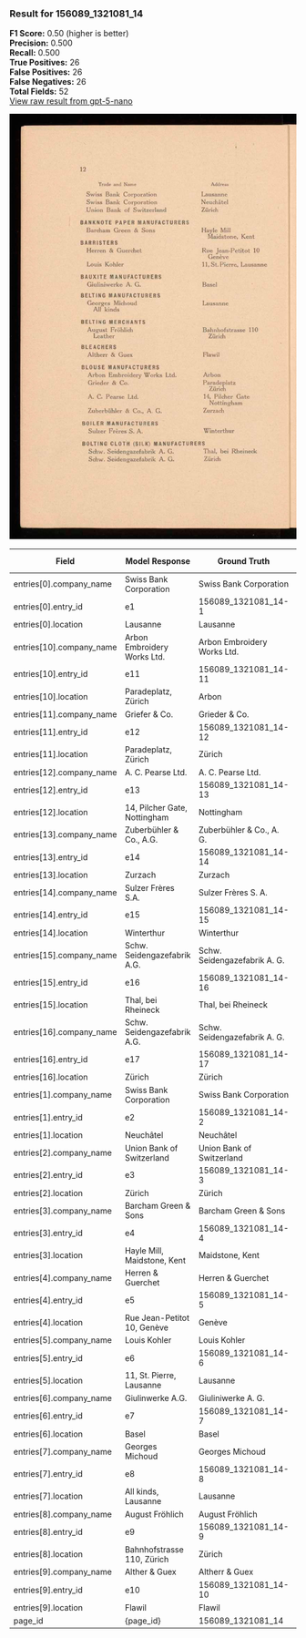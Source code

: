 ### Result for 156089_1321081_14
**F1 Score:** 0.50 (higher is better)<br>**Precision:** 0.500<br>**Recall:** 0.500<br>**True Positives:** 26<br>**False Positives:** 26<br>**False Negatives:** 26<br>**Total Fields:** 52<br>[View raw result from gpt-5-nano](https://github.com/RISE-UNIBAS/humanities_data_benchmark/blob/main/results/2025-10-28/T0352/request_T0352_156089_1321081_14.json)

<img src="https://github.com/RISE-UNIBAS/humanities_data_benchmark/blob/main/benchmarks/company_lists/images/156089_1321081_14.jpg?raw=true" alt="156089_1321081_14" width="600px">

| Field | Model Response | Ground Truth | Fuzzy Score | Match |
|-------|----------------|--------------|-------------|-------|
| entries[0].company_name | Swiss Bank Corporation | Swiss Bank Corporation | 1.000 | ✅ |
| entries[0].entry_id | e1 | 156089_1321081_14-1 | 0.095 | ❌ |
| entries[0].location | Lausanne | Lausanne | 1.000 | ✅ |
| entries[10].company_name | Arbon Embroidery Works Ltd. | Arbon Embroidery Works Ltd. | 1.000 | ✅ |
| entries[10].entry_id | e11 | 156089_1321081_14-11 | 0.174 | ❌ |
| entries[10].location | Paradeplatz, Zürich | Arbon | 0.083 | ❌ |
| entries[11].company_name | Griefer & Co. | Grieder & Co. | 0.923 | ✅ |
| entries[11].entry_id | e12 | 156089_1321081_14-12 | 0.174 | ❌ |
| entries[11].location | Paradeplatz, Zürich | Zürich | 0.480 | ❌ |
| entries[12].company_name | A. C. Pearse Ltd. | A. C. Pearse Ltd. | 1.000 | ✅ |
| entries[12].entry_id | e13 | 156089_1321081_14-13 | 0.174 | ❌ |
| entries[12].location | 14, Pilcher Gate, Nottingham | Nottingham | 0.526 | ❌ |
| entries[13].company_name | Zuberbühler & Co., A.G. | Zuberbühler & Co., A. G. | 0.979 | ✅ |
| entries[13].entry_id | e14 | 156089_1321081_14-14 | 0.174 | ❌ |
| entries[13].location | Zurzach | Zurzach | 1.000 | ✅ |
| entries[14].company_name | Sulzer Frères S.A. | Sulzer Frères S. A. | 0.973 | ✅ |
| entries[14].entry_id | e15 | 156089_1321081_14-15 | 0.174 | ❌ |
| entries[14].location | Winterthur | Winterthur | 1.000 | ✅ |
| entries[15].company_name | Schw. Seidengazefabrik A.G. | Schw. Seidengazefabrik A. G. | 0.982 | ✅ |
| entries[15].entry_id | e16 | 156089_1321081_14-16 | 0.174 | ❌ |
| entries[15].location | Thal, bei Rheineck | Thal, bei Rheineck | 1.000 | ✅ |
| entries[16].company_name | Schw. Seidengazefabrik A.G. | Schw. Seidengazefabrik A. G. | 0.982 | ✅ |
| entries[16].entry_id | e17 | 156089_1321081_14-17 | 0.174 | ❌ |
| entries[16].location | Zürich | Zürich | 1.000 | ✅ |
| entries[1].company_name | Swiss Bank Corporation | Swiss Bank Corporation | 1.000 | ✅ |
| entries[1].entry_id | e2 | 156089_1321081_14-2 | 0.095 | ❌ |
| entries[1].location | Neuchâtel | Neuchâtel | 1.000 | ✅ |
| entries[2].company_name | Union Bank of Switzerland | Union Bank of Switzerland | 1.000 | ✅ |
| entries[2].entry_id | e3 | 156089_1321081_14-3 | 0.095 | ❌ |
| entries[2].location | Zürich | Zürich | 1.000 | ✅ |
| entries[3].company_name | Barcham Green & Sons | Barcham Green & Sons | 1.000 | ✅ |
| entries[3].entry_id | e4 | 156089_1321081_14-4 | 0.095 | ❌ |
| entries[3].location | Hayle Mill, Maidstone, Kent | Maidstone, Kent | 0.714 | ❌ |
| entries[4].company_name | Herren & Guerchet | Herren & Guerchet | 1.000 | ✅ |
| entries[4].entry_id | e5 | 156089_1321081_14-5 | 0.095 | ❌ |
| entries[4].location | Rue Jean-Petitot 10, Genève | Genève | 0.364 | ❌ |
| entries[5].company_name | Louis Kohler | Louis Kohler | 1.000 | ✅ |
| entries[5].entry_id | e6 | 156089_1321081_14-6 | 0.095 | ❌ |
| entries[5].location | 11, St. Pierre, Lausanne | Lausanne | 0.500 | ❌ |
| entries[6].company_name | Giulinwerke A.G. | Giuliniwerke A. G. | 0.941 | ✅ |
| entries[6].entry_id | e7 | 156089_1321081_14-7 | 0.095 | ❌ |
| entries[6].location | Basel | Basel | 1.000 | ✅ |
| entries[7].company_name | Georges Michoud | Georges Michoud | 1.000 | ✅ |
| entries[7].entry_id | e8 | 156089_1321081_14-8 | 0.095 | ❌ |
| entries[7].location | All kinds, Lausanne | Lausanne | 0.593 | ❌ |
| entries[8].company_name | August Fröhlich | August Fröhlich | 1.000 | ✅ |
| entries[8].entry_id | e9 | 156089_1321081_14-9 | 0.095 | ❌ |
| entries[8].location | Bahnhofstrasse 110, Zürich | Zürich | 0.375 | ❌ |
| entries[9].company_name | Alther & Guex | Altherr & Guex | 0.963 | ✅ |
| entries[9].entry_id | e10 | 156089_1321081_14-10 | 0.174 | ❌ |
| entries[9].location | Flawil | Flawil | 1.000 | ✅ |
| page_id | {page_id} | 156089_1321081_14 | 0.077 | ❌ |
